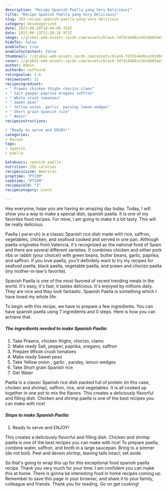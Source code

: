 ```yaml
---
description: "Recipe Spanish Paella yang Very Delicious}"
title: "Recipe Spanish Paella yang Very Delicious}"
slug: 393-recipe-spanish-paella-yang-very-delicious
category: Uncategorized
date: 2023-06-20T18:44:08.354Z
date: 2023-06-13T21:38:18.972Z
image: //global-web-assets.cpcdn.com/assets/blank-fd7d144d8ce163db654e5a02c40b08a2775adb7897d16e4062681dc7e1b2800f.png
hideToc: false
enableToc: true
enableTocContent: false
thumbnail: //global-web-assets.cpcdn.com/assets/blank-fd7d144d8ce163db654e5a02c40b08a2775adb7897d16e4062681dc7e1b2800f.png
cover: //global-web-assets.cpcdn.com/assets/blank-fd7d144d8ce163db654e5a02c40b08a2775adb7897d16e4062681dc7e1b2800f.png
author: Admin
authorAv: notfound
ratingvalue: 3.6
reviewcount: 21
recipeingredient:
- " Prawns chicken thighs chorizo clams"
- " Salt pepper paprika oregano saffron"
- " Whole crush tomatoes"
- " Sweet peas"
- " Yellow onion  garlic  parsley lemon wedges"
- " Short grain Spanish rice"
- " Water"
recipeinstructions:

- "Ready to serve and ENJOY!"
categories:
- Recipe
tags:
- spanish
- paella

katakunci: spanish paella 
nutrition: 256 calories
recipecuisine: American
preptime: "PT23M"
cooktime: "PT35M"
recipeyield: "3"
recipecategory: Lunch

---
```



Hey everyone, hope you are having an amazing day today. Today, I will show you a way to make a special dish, spanish paella. It is one of my favorites food recipes. For mine, I am going to make it a bit tasty. This will be really delicious.

Paella ( pai·ei·uh) is a classic Spanish rice dish made with rice, saffron, vegetables, chicken, and seafood cooked and served in one pan. Although paella originates from Valencia, it&#39;s recognized as the national food of Spain and there are several different varieties. It combines chicken and either pork ribs or rabbit (your choice!) with green beans, butter beans, garlic, paprika, and saffron. If you love paella, you&#39;ll definitely want to try my recipes for seafood paella, black paella, vegetable paella, and prawn and chorizo paella (my mother-in-law&#39;s favorite).

Spanish Paella is one of the most favored of recent trending meals in the world. It's easy, it's fast, it tastes delicious. It's enjoyed by millions daily. They are nice and they look fantastic. Spanish Paella is something which I have loved my whole life.


To begin with this recipe, we have to prepare a few ingredients. You can have spanish paella using 7 ingredients and 0 steps. Here is how you can achieve that.

<!--inarticleads1-->

##### The ingredients needed to make Spanish Paella:

1. Take  Prawns, chicken thighs, chorizo, clams
1. Make ready  Salt, pepper, paprika, oregano, saffron
1. Prepare  Whole crush tomatoes
1. Make ready  Sweet peas
1. Take  Yellow onion , garlic , parsley, lemon wedges
1. Take  Short grain Spanish rice
1. Get  Water


Paella is a classic Spanish rice dish packed full of protein (in this case, chicken and shrimp), saffron, rice, and vegetables. It is all cooked up together in one pot to mix the flavors. This creates a deliciously flavorful and filling dish. Chicken and shrimp paella is one of the best recipes you can make with rice! 

<!--inarticleads2-->

##### Steps to make Spanish Paella:


1. Ready to serve and ENJOY!

This creates a deliciously flavorful and filling dish. Chicken and shrimp paella is one of the best recipes you can make with rice! To prepare paella, combine water, saffron, and broth in a large saucepan. Bring to a simmer (do not boil). Peel and devein shrimp, leaving tails intact; set aside. 

So that's going to wrap this up for this exceptional food spanish paella recipe. Thank you very much for your time. I am confident you can make this at home. There is gonna be interesting food in home recipes coming up. Remember to save this page in your browser, and share it to your family, colleague and friends. Thank you for reading. Go on get cooking!
